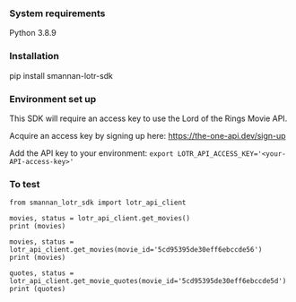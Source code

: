 ### System requirements

Python 3.8.9


### Installation

pip install smannan-lotr-sdk


### Environment set up

This SDK will require an access key to use the Lord of the Rings Movie API.

Acquire an access key by signing up here: https://the-one-api.dev/sign-up

Add the API key to your environment: `export LOTR_API_ACCESS_KEY='<your-API-access-key>'`


### To test

```
from smannan_lotr_sdk import lotr_api_client

movies, status = lotr_api_client.get_movies()
print (movies)

movies, status = lotr_api_client.get_movies(movie_id='5cd95395de30eff6ebccde56')
print (movies)

quotes, status = lotr_api_client.get_movie_quotes(movie_id='5cd95395de30eff6ebccde5d')
print (quotes)
```
